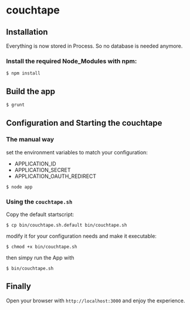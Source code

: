# couchtape

## Installation

Everything is now stored in Process. So no database is needed anymore.

### Install the required Node_Modules with npm:

```
$ npm install
```

## Build the app
```
$ grunt
```

## Configuration and Starting the couchtape

### The manual way

set the environment variables to match your configuration:
- APPLICATION_ID
- APPLICATION_SECRET
- APPLICATION_OAUTH_REDIRECT

```
$ node app
```

### Using the <code>couchtape.sh</code>

Copy the default startscript:

```
$ cp bin/couchtape.sh.default bin/couchtape.sh
```

modify it for your configuration needs and make it executable:

```
$ chmod +x bin/couchtape.sh
```

then simpy run the App with

```
$ bin/couchtape.sh
```

## Finally

Open your browser with <code>http://localhost:3000</code> and enjoy the experience.